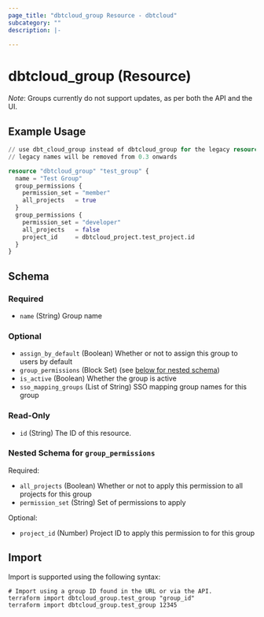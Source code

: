 ```yaml
---
page_title: "dbtcloud_group Resource - dbtcloud"
subcategory: ""
description: |-
  
---
```


# dbtcloud_group (Resource)

*Note*: Groups currently do not support updates, as per both the API and the UI.

## Example Usage

```terraform
// use dbt_cloud_group instead of dbtcloud_group for the legacy resource names
// legacy names will be removed from 0.3 onwards

resource "dbtcloud_group" "test_group" {
  name = "Test Group"
  group_permissions {
    permission_set = "member"
    all_projects   = true
  }
  group_permissions {
    permission_set = "developer"
    all_projects   = false
    project_id     = dbtcloud_project.test_project.id
  }
}
```

<!-- schema generated by tfplugindocs -->
## Schema

### Required

- `name` (String) Group name

### Optional

- `assign_by_default` (Boolean) Whether or not to assign this group to users by default
- `group_permissions` (Block Set) (see [below for nested schema](#nestedblock--group_permissions))
- `is_active` (Boolean) Whether the group is active
- `sso_mapping_groups` (List of String) SSO mapping group names for this group

### Read-Only

- `id` (String) The ID of this resource.

<a id="nestedblock--group_permissions"></a>
### Nested Schema for `group_permissions`

Required:

- `all_projects` (Boolean) Whether or not to apply this permission to all projects for this group
- `permission_set` (String) Set of permissions to apply

Optional:

- `project_id` (Number) Project ID to apply this permission to for this group

## Import

Import is supported using the following syntax:

```shell
# Import using a group ID found in the URL or via the API.
terraform import dbtcloud_group.test_group "group_id"
terraform import dbtcloud_group.test_group 12345
```
